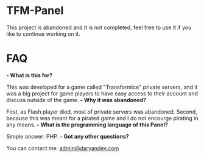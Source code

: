 
# TFM-Panel
This project is abandoned and it is not completed, feel free to use it if you like to continue working on it.

# FAQ
**- What is this for?**

This was developed for a game called "Transformice" private servers, and it was a big project for game players to have easy access to their account and discuss outside of the game.
**- Why it was abandoned?**

First, as Flash player died, most of private servers was abandoned.
Second, because this was meant for a pirated game and I do not encourge pirating in any means.
**- What is the programming language of this Panel?**

Simple answer: PHP.
**- Got any other questions?**

You can contact me: [admin@daryandev.com](mailto:admin@daryandev.com)
